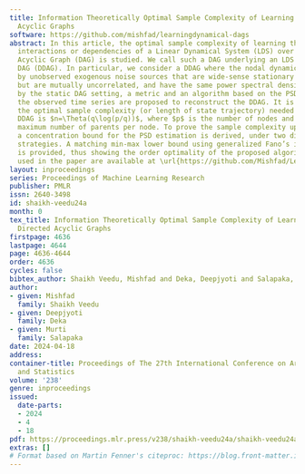 ```yaml
---
title: Information Theoretically Optimal Sample Complexity of Learning Dynamical Directed
  Acyclic Graphs
software: https://github.com/mishfad/learningdynamical-dags
abstract: In this article, the optimal sample complexity of learning the underlying
  interactions or dependencies of a Linear Dynamical System (LDS) over a Directed
  Acyclic Graph (DAG) is studied. We call such a DAG underlying an LDS as dynamical
  DAG (DDAG). In particular, we consider a DDAG where the nodal dynamics are driven
  by unobserved exogenous noise sources that are wide-sense stationary (WSS) in time
  but are mutually uncorrelated, and have the same power spectral density (PSD). Inspired
  by the static DAG setting, a metric and an algorithm based on the PSD matrix of
  the observed time series are proposed to reconstruct the DDAG. It is shown that
  the optimal sample complexity (or length of state trajectory) needed to learn the
  DDAG is $n=\Theta(q\log(p/q))$, where $p$ is the number of nodes and $q$ is the
  maximum number of parents per node. To prove the sample complexity upper bound,
  a concentration bound for the PSD estimation is derived, under two different sampling
  strategies. A matching min-max lower bound using generalized Fano’s inequality also
  is provided, thus showing the order optimality of the proposed algorithm. The codes
  used in the paper are available at \url{https://github.com/Mishfad/Learning-Dynamical-DAGs}
layout: inproceedings
series: Proceedings of Machine Learning Research
publisher: PMLR
issn: 2640-3498
id: shaikh-veedu24a
month: 0
tex_title: Information Theoretically Optimal Sample Complexity of Learning Dynamical
  Directed Acyclic Graphs
firstpage: 4636
lastpage: 4644
page: 4636-4644
order: 4636
cycles: false
bibtex_author: Shaikh Veedu, Mishfad and Deka, Deepjyoti and Salapaka, Murti
author:
- given: Mishfad
  family: Shaikh Veedu
- given: Deepjyoti
  family: Deka
- given: Murti
  family: Salapaka
date: 2024-04-18
address:
container-title: Proceedings of The 27th International Conference on Artificial Intelligence
  and Statistics
volume: '238'
genre: inproceedings
issued:
  date-parts:
  - 2024
  - 4
  - 18
pdf: https://proceedings.mlr.press/v238/shaikh-veedu24a/shaikh-veedu24a.pdf
extras: []
# Format based on Martin Fenner's citeproc: https://blog.front-matter.io/posts/citeproc-yaml-for-bibliographies/
---
```

